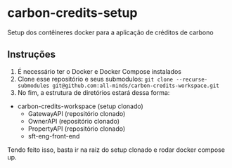 # carbon-credits-setup
Setup dos contêineres docker para a aplicação de créditos de carbono

## Instruções
1. É necessário ter o Docker e Docker Compose instalados
2. Clone esse repositório e seus submodulos: ```git clone --recurse-submodules git@github.com:all-minds/carbon-credits-workspace.git```
6. No fim, a estrutura de diretórios estará dessa forma:

+ carbon-credits-workspace (setup clonado)
	+ GatewayAPI (repositório clonado)
	+ OwnerAPI (repositório clonado)
	+ PropertyAPI (repositório clonado)
	+ sft-eng-front-end

Tendo feito isso, basta ir na raiz do setup clonado e rodar docker compose up.